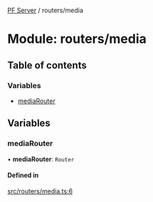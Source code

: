 [PF Server](../README.md) / routers/media

# Module: routers/media

## Table of contents

### Variables

- [mediaRouter](routers_media.md#mediarouter)

## Variables

### mediaRouter

• **mediaRouter**: `Router`

#### Defined in

[src/routers/media.ts:6](https://bitbucket.org/bravebits/pfserver/src/83cf3bb/src/routers/media.ts#lines-6)
